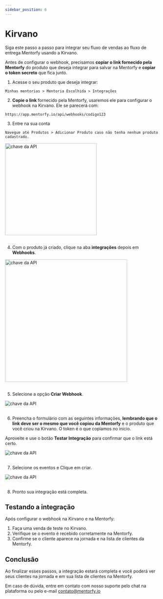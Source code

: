 ```yaml
---
sidebar_position: 6
---
```


# Kirvano

Siga este passo a passo para integrar seu fluxo de vendas ao fluxo de entrega Mentorfy usando a Kirvano.

Antes de configurar o webhook, precisamos **copiar o link fornecido pela Mentorfy** do produto que deseja integrar para salvar na Mentorfy e **copiar o token secreto** que fica junto.

1. Acesse o seu produto que deseja integrar:
```
Minhas mentorias > Mentoria Escolhida > Integrações
```

2. **Copie o link** fornecido pela Mentorfy, usaremos ele para configurar o webhook na Kirvano. Ele se parecerá com:
```
https://app.mentorfy.io/api/webhooks/codigo123
```

3. Entre na sua conta
```
Navegue até Produtos > Adicionar Produto caso não tenha nenhum produto cadastrado.
```
<img src="/docs/img/kirvano_adicionar_produto.png" height="300" alt="chave da API"  /> 
<br/>
<br/>

4. Com o produto já criado, clique na aba **integrações** depois em **Webhooks**.

<img src="/docs/img/kirvano_webhook.png" height="400" alt="chave da API" /> 
<br/>
<br/>

5. Selecione a opção **Criar Webhook**.

<img src="/docs/img/kirvano_webook_criar.png" alt="chave da API" /> 
<br/>
<br/>

6. Preencha o formulário com as seguintes informações, **lembrando que o link deve ser o mesmo que você copiou da Mentorfy** e o produto que você criou na Kirvano. O token é o que copiamos no inicio. 

Aproveite e use o botão **Testar Integração** para confirmar que o link está certo.

<img src="/docs/img/kirvano_webhook_form.png" alt="chave da API" /> 
<br/>
<br/>

7. Selecione os eventos e Clique em criar.

<img src="/docs/img/kirvano_webhook_form2.png" alt="chave da API" /> 
<br/>
<br/>

8. Pronto sua integração está completa.

## Testando a integração

Após configurar o webhook na Kirvano e na Mentorfy:

1. Faça uma venda de teste no Kirvano.
2. Verifique se o evento é recebido corretamente na Mentorfy.
3. Confirme se o cliente aparece na jornada e na lista de clientes da Mentorfy.

## Conclusão

Ao finalizar esses passos, a integração estará completa e você poderá ver seus clientes na jornada e em sua lista de clientes na Mentorfy.

Em caso de dúvida, entre em contato com nosso suporte pelo chat na plataforma ou pelo e-mail contato@mentorfy.io